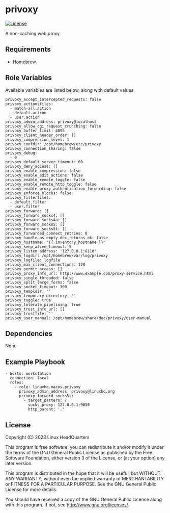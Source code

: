 # privoxy

[![License](https://img.shields.io/badge/license-GPLv3-lightgreen)](https://www.gnu.org/licenses/gpl-3.0.en.html#license-text)

A non-caching web proxy

## Requirements

* [Homebrew](https://brew.sh)

## Role Variables

Available variables are listed below, along with default values:

    privoxy_accept_intercepted_requests: false
    privoxy_actionsfiles:
      - match-all.action
      - default.action
      - user.action
    privoxy_admin_address: privoxy@localhost
    privoxy_allow_cgi_request_crunching: false
    privoxy_buffer_limit: 4096
    privoxy_client_header_order: []
    privoxy_compression_level: 1
    privoxy_confdir: /opt/homebrew/etc/privoxy
    privoxy_connection_sharing: false
    privoxy_debug:
      - 0
    privoxy_default_server_timeout: 60
    privoxy_deny_access: []
    privoxy_enable_compression: false
    privoxy_enable_edit_actions: false
    privoxy_enable_remote_toggle: false
    privoxy_enable_remote_http_toggle: false
    privoxy_enable_proxy_authentication_forwarding: false
    privoxy_enforce_blocks: false
    privoxy_filterfiles:
      - default.filter
      - user.filter
    privoxy_forward: []
    privoxy_forward_socks4: []
    privoxy_forward_socks4a: []
    privoxy_forward_socks5: []
    privoxy_forward_socks5t: []
    privoxy_forwarded_connect_retries: 0
    privoxy_handle_as_empty_doc_returns_ok: false
    privoxy_hostname: "{{ inventory_hostname }}"
    privoxy_keep_alive_timeout: 5
    privoxy_listen_address: '127.0.0.1:8118'
    privoxy_logdir: /opt/homebrew/var/log/privoxy
    privoxy_logfile: logfile
    privoxy_max_client_connections: 128
    privoxy_permit_access: []
    privoxy_proxy_info_url: http://www.example.com/proxy-service.html
    privoxy_single_threaded: false
    privoxy_split_large_forms: false
    privoxy_socket_timeout: 300
    privoxy_templdir: ''
    privoxy_temporary_directory: ''
    privoxy_toggle: true
    privoxy_tolerate_pipelining: true
    privoxy_trust_info_url: []
    privoxy_trustfile: ''
    privoxy_user_manual: /opt/homebrew/share/doc/privoxy/user-manual

## Dependencies

None

## Example Playbook

    - hosts: workstation
      connection: local
      roles:
        - role: linuxhq.macos.privoxy
          privoxy_admin_address: privoxy@linuxhq.org
          privoxy_forward_socks5t:
            - target_pattern: /
              socks_proxy: 127.0.0.1:9050
              http_parent: '.'

## License

Copyright (C) 2023 Linux HeadQuarters

This program is free software: you can redistribute it and/or modify
it under the terms of the GNU General Public License as published by
the Free Software Foundation, either version 3 of the License, or
(at your option) any later version.

This program is distributed in the hope that it will be useful,
but WITHOUT ANY WARRANTY; without even the implied warranty of
MERCHANTABILITY or FITNESS FOR A PARTICULAR PURPOSE. See the
GNU General Public License for more details.

You should have received a copy of the GNU General Public License
along with this program. If not, see <http://www.gnu.org/licenses/>.
